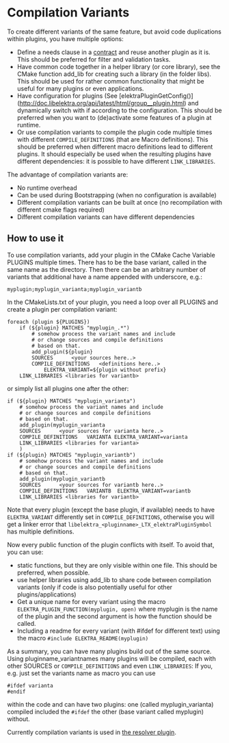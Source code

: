 # Compilation Variants

To create different variants of the same feature, but avoid code
duplications within plugins, you have multiple options:
- Define a needs clause in a [contract](/doc/CONTRACT.ini) and reuse another
  plugin as it is. This should be preferred for filter and validation
  tasks.
- Have common code together in a helper library (or core library),
  see the CMake function add_lib for creating such a library
  (in the folder libs).
  This should be used for rather common functionality that might
  be useful for many plugins or even applications.
- Have configuration for plugins (See [elektraPluginGetConfig()]
  (http://doc.libelektra.org/api/latest/html/group__plugin.html)
  and dynamically switch with if according to the configuration.
  This should be preferred when you want to (de)activate some
  features of a plugin at runtime.
- Or use compilation variants to compile the plugin code multiple
  times with different `COMPILE_DEFINITIONS` (that are Macro definitions).
  This should be preferred when different macro definitions
  lead to different plugins.
  It should especially be used when the resulting plugins have different
  dependencies: it is possible to have different `LINK_LIBRARIES`.

The advantage of compilation variants are:
- No runtime overhead
- Can be used during Bootstrapping (when no configuration is available)
- Different compilation variants can be built at once (no recompilation
  with different cmake flags required)
- Different compilation variants can have different dependencies

## How to use it

To use compilation variants, add your plugin in the CMake Cache
Variable PLUGINS multiple times. There has to be the base variant,
called in the same name as the directory.
Then there can be an arbitrary number of variants that additional
have a name appended with underscore, e.g.:

	myplugin;myplugin_varianta;myplugin_variantb

In the CMakeLists.txt of your plugin, you need a loop over all PLUGINS
and create a plugin per compilation variant:

	foreach (plugin ${PLUGINS})
		if (${plugin} MATCHES "myplugin_.*")
			# somehow process the variant names and include
			# or change sources and compile definitions
			# based on that.
			add_plugin(${plugin}
			SOURCES      <your sources here..>
			COMPILE_DEFINITIONS   <definitions here..>
				ELEKTRA_VARIANT=${plugin without prefix}
		LINK_LIBRARIES <libraries for variantb>

or simply list all plugins one after the other:

	if (${plugin} MATCHES "myplugin_varianta")
		# somehow process the variant names and include
		# or change sources and compile definitions
		# based on that.
		add_plugin(myplugin_varianta
		SOURCES      <your sources for varianta here..>
		COMPILE_DEFINITIONS   VARIANTA ELEKTRA_VARIANT=varianta
		LINK_LIBRARIES <libraries for varianta>
		)
	if (${plugin} MATCHES "myplugin_variantb")
		# somehow process the variant names and include
		# or change sources and compile definitions
		# based on that.
		add_plugin(myplugin_variantb
		SOURCES      <your sources for variantb here..>
		COMPILE_DEFINITIONS   VARIANTB  ELEKTRA_VARIANT=variantb
		LINK_LIBRARIES <libraries for variantb>

Note that every plugin (except the base plugin, if available) needs to have
`ELEKTRA_VARIANT` differently set in `COMPILE_DEFINITIONS`, otherwise you will
get a linker error that `libelektra_<pluginname>_LTX_elektraPluginSymbol` has
multiple definitions.

Now every public function of the plugin conflicts with itself. To avoid
that, you can use:
- static functions, but they are only visible within one file.
  This should be preferred, when possible.
- use helper libraries using add_lib to share code
  between compilation variants
  (only if code is also potentially useful for other plugins/applications)
- Get a unique name for every variant using the macro
  `ELEKTRA_PLUGIN_FUNCTION(myplugin, open)` where myplugin is
  the name of the plugin and the second argument is how the function
  should be called.
- Including a readme for every variant (with #ifdef for different text)
  using the macro `#include ELEKTRA_README(myplugin)`


As a summary, you can have many plugins build out of the same source.
Using pluginname_variantnames many plugins will be compiled, each
with other SOURCES or `COMPILE_DEFINITIONS` and even `LINK_LIBRARIES`:
If you, e.g. just set
the variants name as macro you can use

	#ifdef varianta
	#endif

within the code and can have two plugins: one (called myplugin_varianta)
compiled included the `#ifdef` the other (base variant called
myplugin) without.

Currently compilation variants is used in
[the resolver plugin](http://libelektra.org/tree/master/src/plugins/resolver/resolver.c).
